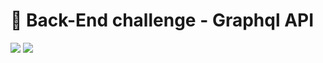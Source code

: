 # 👾 Back-End challenge - Graphql API
<a href="https://codeclimate.com/github/uigormarshall/back-challenge-graphql/maintainability"><img src="https://api.codeclimate.com/v1/badges/a1a4ebac5cb05a45735b/maintainability" /></a>
<a href="https://codeclimate.com/github/uigormarshall/back-challenge-graphql/test_coverage"><img src="https://api.codeclimate.com/v1/badges/a1a4ebac5cb05a45735b/test_coverage" /></a>
